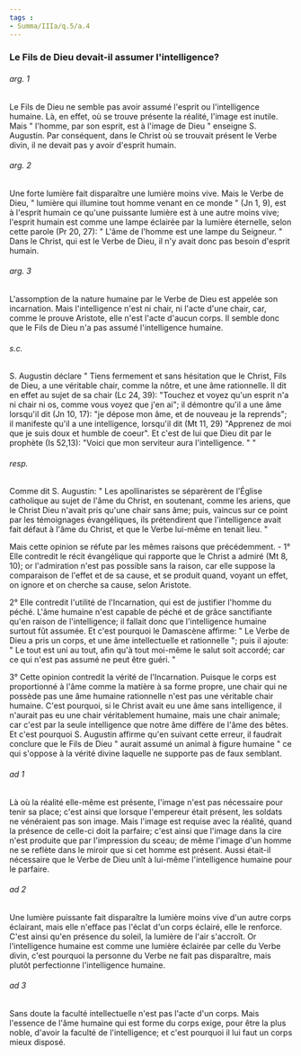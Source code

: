 ```yaml
---
tags : 
- Summa/IIIa/q.5/a.4
---
```


### Le Fils de Dieu devait-il assumer l'intelligence?

###### arg. 1
Le Fils de Dieu ne semble pas avoir assumé l'esprit ou l'intelligence humaine. Là, en effet, où se trouve présente la réalité, l'image est inutile. Mais " l'homme, par son esprit, est à l'image de Dieu " enseigne S. Augustin. Par conséquent, dans le Christ où se trouvait présent le Verbe divin, il ne devait pas y avoir d'esprit humain. 

###### arg. 2
Une forte lumière fait disparaître une lumière moins vive. Mais le Verbe de Dieu, " lumière qui illumine tout homme venant en ce monde " (Jn 1, 9), est à l'esprit humain ce qu'une puissante lumière est à une autre moins vive; l'esprit humain est comme une lampe éclairée par la lumière éternelle, selon cette parole (Pr 20, 27): " L'âme de l'homme est une lampe du Seigneur. " Dans le Christ, qui est le Verbe de Dieu, il n'y avait donc pas besoin d'esprit humain. 

###### arg. 3
L'assomption de la nature humaine par le Verbe de Dieu est appelée son incarnation. Mais l'intelligence n'est ni chair, ni l'acte d'une chair, car, comme le prouve Aristote, elle n'est l'acte d'aucun corps. Il semble donc que le Fils de Dieu n'a pas assumé l'intelligence humaine. 

###### s.c.
S. Augustin déclare " Tiens fermement et sans hésitation que le Christ, Fils de Dieu, a une véritable chair, comme la nôtre, et une âme rationnelle. Il dit en effet au sujet de sa chair (Lc 24, 39): "Touchez et voyez qu'un esprit n'a ni chair ni os, comme vous voyez que j'en ai"; il démontre qu'il a une âme lorsqu'il dit (Jn 10, 17): "je dépose mon âme, et de nouveau je la reprends"; il manifeste qu'il a une intelligence, lorsqu'il dit (Mt 11, 29) "Apprenez de moi que je suis doux et humble de coeur". Et c'est de lui que Dieu dit par le prophète (Is 52,13): "Voici que mon serviteur aura l'intelligence. " " 

###### resp.
Comme dit S. Augustin: " Les apollinaristes se séparèrent de l’Église catholique au sujet de l'âme du Christ, en soutenant, comme les ariens, que le Christ Dieu n'avait pris qu'une chair sans âme; puis, vaincus sur ce point par les témoignages évangéliques, ils prétendirent que l'intelligence avait fait défaut à l'âme du Christ, et que le Verbe lui-même en tenait lieu. " 

Mais cette opinion se réfute par les mêmes raisons que précédemment. - 1° Elle contredit le récit évangélique qui rapporte que le Christ a admiré (Mt 8, 10); or l'admiration n'est pas possible sans la raison, car elle suppose la comparaison de l'effet et de sa cause, et se produit quand, voyant un effet, on ignore et on cherche sa cause, selon Aristote. 

2° Elle contredit l'utilité de l'Incarnation, qui est de justifier l'homme du péché. L'âme humaine n'est capable de péché et de grâce sanctifiante qu'en raison de l'intelligence; il fallait donc que l'intelligence humaine surtout fût assumée. Et c'est pourquoi le Damascène affirme: " Le Verbe de Dieu a pris un corps, et une âme intellectuelle et rationnelle "; puis il ajoute: " Le tout est uni au tout, afin qu'à tout moi-même le salut soit accordé; car ce qui n'est pas assumé ne peut être guéri. " 

3° Cette opinion contredit la vérité de l'Incarnation. Puisque le corps est proportionné à l'âme comme la matière à sa forme propre, une chair qui ne possède pas une âme humaine rationnelle n'est pas une véritable chair humaine. C'est pourquoi, si le Christ avait eu une âme sans intelligence, il n'aurait pas eu une chair véritablement humaine, mais une chair animale; car c'est par la seule intelligence que notre âme diffère de l'âme des bêtes. Et c'est pourquoi S. Augustin affirme qu'en suivant cette erreur, il faudrait conclure que le Fils de Dieu " aurait assumé un animal à figure humaine " ce qui s'oppose à la vérité divine laquelle ne supporte pas de faux semblant. 

###### ad 1
Là où la réalité elle-même est présente, l'image n'est pas nécessaire pour tenir sa place; c'est ainsi que lorsque l'empereur était présent, les soldats ne vénéraient pas son image. Mais l'image est requise avec la réalité, quand la présence de celle-ci doit la parfaire; c'est ainsi que l'image dans la cire n'est produite que par l'impression du sceau; de même l'image d'un homme ne se reflète dans le miroir que si cet homme est présent. Aussi était-il nécessaire que le Verbe de Dieu unît à lui-même l'intelligence humaine pour le parfaire. 

###### ad 2
Une lumière puissante fait disparaître la lumière moins vive d'un autre corps éclairant, mais elle n'efface pas l'éclat d'un corps éclairé, elle le renforce. C'est ainsi qu'en présence du soleil, la lumière de l'air s'accroît. Or l'intelligence humaine est comme une lumière éclairée par celle du Verbe divin, c'est pourquoi la personne du Verbe ne fait pas disparaître, mais plutôt perfectionne l'intelligence humaine. 

###### ad 3
Sans doute la faculté intellectuelle n'est pas l'acte d'un corps. Mais l'essence de l'âme humaine qui est forme du corps exige, pour être la plus noble, d'avoir la faculté de l'intelligence; et c'est pourquoi il lui faut un corps mieux disposé. 

